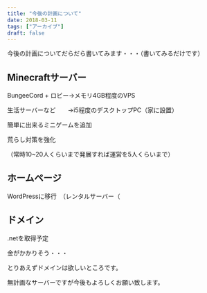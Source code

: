 ```yaml
---
title: "今後の計画について"
date: 2018-03-11
tags: ["アーカイブ"]
draft: false
---
```

今後の計画についてだらだら書いてみます・・・（書いてみるだけです）
## Minecraftサーバー
BungeeCord + ロビー→メモリ4GB程度のVPS

生活サーバーなど　　→i5程度のデスクトップPC（家に設置）

簡単に出来るミニゲームを追加

荒らし対策を強化

（常時10~20人くらいまで発展すれば運営を5人くらいまで）

## ホームページ
WordPressに移行　（レンタルサーバー（

## ドメイン
.netを取得予定

金がかかりそう・・・

とりあえずドメインは欲しいところです。

無計画なサーバーですが今後もよろしくお願い致します。
